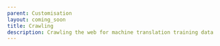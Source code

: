 ```yaml
---
parent: Customisation
layout: coming_soon
title: Crawling
description: Crawling the web for machine translation training data
---
```


